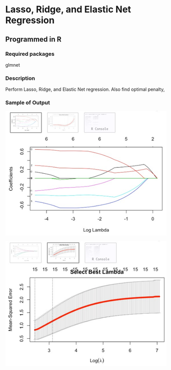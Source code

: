 # Lasso, Ridge, and Elastic Net Regression

## Programmed in R
### Required packages
glmnet

### Description
Perform Lasso, Ridge, and Elastic Net regression. Also find optimal penalty,

### Sample of Output

![](https://github.com/andrewjing404/homework/blob/master/Advanced%20Statistics%20-%20Lasso%20Ridge%20Elastic%20Net%20Regression/Lasso.png?raw=true)

![](https://github.com/andrewjing404/homework/blob/master/Advanced%20Statistics%20-%20Lasso%20Ridge%20Elastic%20Net%20Regression/Ridge.png?raw=true)

